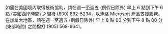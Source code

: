 如需在美國境內取得技術協助，請在週一至週五 (例假日除外) 早上 6 點到下午 6 點 (美國西岸時間) 之間撥 (800) 892-5234，以連絡 Microsoft 產品支援服務。 在加拿大地區，請在週一至週五 (例假日除外) 早上 8 點 00 分到下午 8 點 00 分 (東部時間) 之間撥打 (905) 568-9641。